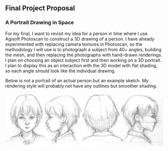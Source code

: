 ## Final Project Proposal

### A Portrait Drawing in Space

For my final, I want to revisit my idea for a person in time where I use Agisoft Photoscan to construct a 3D drawing of a person. I have already experimented with replacing camera textures in Photoscan, so the methodology I will use is to photograph a subject from 40+ angles, building the mesh, and then replacing the photographs with hand-drawn renderings. I plan on choosing an object subject first and then working on a 3D portrait. I plan to display this as an interaction with the 3D model with flat shading, so each angle should look like the individual drawing.

Below is not a portrait of an actual person but an example sketch. My rendering style will probably not have any outlines but smoother shading.


![Sketches](https://github.com/michell3/Photos/blob/master/final/final_sketch.jpg)
